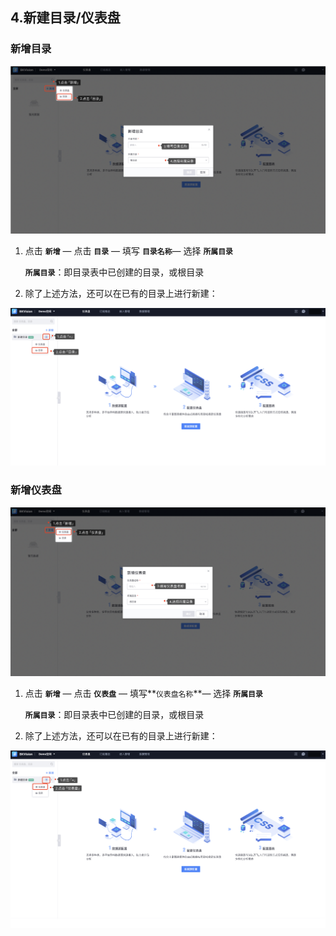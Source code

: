 ## 4.新建目录/仪表盘

### 新增目录

![Create-table-of-contents1](media/Create-table-of-contents1.png)

1. 点击 **`新增`** — 点击 **`目录`** — 填写 **`目录名称`**— 选择 **`所属目录`**

    ​         **`所属目录`**：即目录表中已创建的目录，或根目录

2. 除了上述方法，还可以在已有的目录上进行新建：

![Create-table-of-contents2](media/Create-table-of-contents2.png)

### 新增仪表盘

![Create-table-of-contents3](media/Create-table-of-contents3.png)

1. 点击 **`新增`** — 点击 **`仪表盘`** — 填写**`仪表盘名称`**— 选择 **`所属目录`**

    **`所属目录`**：即目录表中已创建的目录，或根目录

2. 除了上述方法，还可以在已有的目录上进行新建：

![Create-table-of-contents4](media/Create-table-of-contents4.png)


